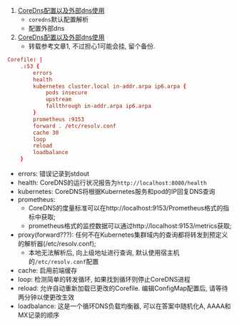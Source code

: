 1. [CoreDns配置以及外部dns使用](http://carey.akhack.com/2019/05/23/CoreDns%E9%85%8D%E7%BD%AE%E4%BB%A5%E5%8F%8A%E5%A4%96%E9%83%A8dns%E4%BD%BF%E7%94%A8/)
    - `coredns`默认配置解析
    - 配置外部dns
2. [CoreDns配置以及外部dns使用](https://www.cnblogs.com/weifeng1463/p/12518110.html)
    - 转载参考文章1, 不过担心1可能会挂, 留个备份.


```conf
Corefile: |
    .:53 {
        errors
        health
        kubernetes cluster.local in-addr.arpa ip6.arpa {
            pods insecure
            upstream
            fallthrough in-addr.arpa ip6.arpa
        }
        prometheus :9153
        forward . /etc/resolv.conf
        cache 30
        loop
        reload
        loadbalance
    }
```

- errors: 错误记录到stdout
- health: CoreDNS的运行状况报告为`http://localhost:8080/health`
- kubernetes: CoreDNS将根据Kubernetes服务和pod的IP回复DNS查询
- prometheus: 
    - CoreDNS的度量标准可以在http://localhost:9153/Prometheus格式的指标中获取; 
    - prometheus格式的监控数据可以通过http://localhost:9153/metrics获取;
- proxy(forward???): 任何不在Kubernetes集群域内的查询都将转发到预定义的解析器(/etc/resolv.conf);
    - 本地无法解析后, 向上级地址进行查询, 默认使用宿主机的`/etc/resolv.conf`配置
- cache: 启用前端缓存
- loop: 检测简单的转发循环, 如果找到循环则停止CoreDNS进程
- reload: 允许自动重新加载已更改的Corefile. 编辑ConfigMap配置后, 请等待两分钟以使更改生效
- loadbalance: 这是一个循环DNS负载均衡器, 可以在答案中随机化A, AAAA和MX记录的顺序
